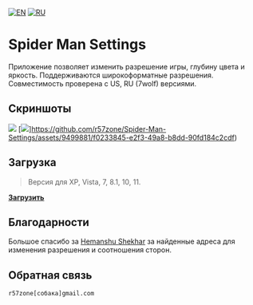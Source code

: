 [![EN](https://user-images.githubusercontent.com/9499881/33184537-7be87e86-d096-11e7-89bb-f3286f752bc6.png)](https://github.com/r57zone/Spider-Man-Settings/) 
[![RU](https://user-images.githubusercontent.com/9499881/27683795-5b0fbac6-5cd8-11e7-929c-057833e01fb1.png)](https://github.com/r57zone/Spider-Man-Settings/blob/master/README.RU.md)

# Spider Man Settings
Приложение позволяет изменить разрешение игры, глубину цвета и яркость. Поддерживаются широкоформатные разрешения. Совместимость проверена с US, RU (7wolf) версиями.

## Скриншоты
![](https://github.com/r57zone/Spider-Man-Settings/assets/9499881/210d7c80-1fe8-445a-b407-5aaed1d22bc8)
[![](https://github.com/r57zone/Spider-Man-Settings/assets/9499881/8e13f775-92bd-4f0f-b880-1cf60ed20a65)]https://github.com/r57zone/Spider-Man-Settings/assets/9499881/f0233845-e2f3-49a8-b8dd-90fd184c2cdf)


## Загрузка
>Версия для XP, Vista, 7, 8.1, 10, 11.

**[Загрузить](https://github.com/r57zone/Spider-Man-Settings/releases)**

## Благодарности
Большое спасибо за [Hemanshu Shekhar](https://community.pcgamingwiki.com/profile/9470-hemanshu-shekhar/) за найденные адреса для изменения разрешения и соотношения сторон.

## Обратная связь
`r57zone[собака]gmail.com`